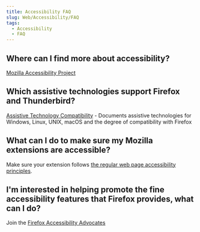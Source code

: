 ```yaml
---
title: Accessibility FAQ
slug: Web/Accessibility/FAQ
tags:
  - Accessibility
  - FAQ
---
```

## Where can I find more about accessibility?

[Mozilla Accessibility Project](/en-US/docs/Web/Accessibility)

## Which assistive technologies support Firefox and Thunderbird?

[Assistive Technology Compatibility](https://support.mozilla.org/en-US/kb/Assistive%20technology%20compatibility) - Documents assistive technologies for Windows, Linux, UNIX, macOS and the degree of compatibility with Firefox

## What can I do to make sure my Mozilla extensions are accessible?

Make sure your extension follows [the regular web page accessibility principles](/en-US/docs/Learn/Tools_and_testing/Cross_browser_testing/Accessibility).

## I'm interested in helping promote the fine accessibility features that Firefox provides, what can I do?

Join the [Firefox Accessibility Advocates](http://www.accessfirefox.com/)
